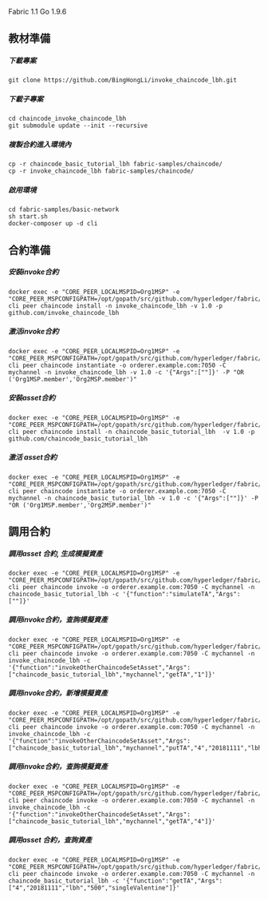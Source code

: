 Fabric 1.1
Go 1.9.6

## 教材準備  

##### 下載專案
    git clone https://github.com/BingHongLi/invoke_chaincode_lbh.git

##### 下載子專案
    cd chaincode_invoke_chaincode_lbh
    git submodule update --init --recursive

##### 複製合約進入環境內
    cp -r chaincode_basic_tutorial_lbh fabric-samples/chaincode/
    cp -r invoke_chaincode_lbh fabric-samples/chaincode/

#####  啟用環境
    cd fabric-samples/basic-network
    sh start.sh
    docker-composer up -d cli

## 合約準備

#####  安裝invoke合約
    docker exec -e "CORE_PEER_LOCALMSPID=Org1MSP" -e "CORE_PEER_MSPCONFIGPATH=/opt/gopath/src/github.com/hyperledger/fabric/peer/crypto/peerOrganizations/org1.example.com/users/Admin@org1.example.com/msp" cli peer chaincode install -n invoke_chaincode_lbh -v 1.0 -p github.com/invoke_chaincode_lbh
##### 激活invoke合約
    docker exec -e "CORE_PEER_LOCALMSPID=Org1MSP" -e "CORE_PEER_MSPCONFIGPATH=/opt/gopath/src/github.com/hyperledger/fabric/peer/crypto/peerOrganizations/org1.example.com/users/Admin@org1.example.com/msp" cli peer chaincode instantiate -o orderer.example.com:7050 -C mychannel -n invoke_chaincode_lbh -v 1.0 -c '{"Args":[""]}' -P "OR ('Org1MSP.member','Org2MSP.member')"

##### 安裝asset合約
    docker exec -e "CORE_PEER_LOCALMSPID=Org1MSP" -e "CORE_PEER_MSPCONFIGPATH=/opt/gopath/src/github.com/hyperledger/fabric/peer/crypto/peerOrganizations/org1.example.com/users/Admin@org1.example.com/msp" cli peer chaincode install -n chaincode_basic_tutorial_lbh  -v 1.0 -p github.com/chaincode_basic_tutorial_lbh
##### 激活 asset合約
    docker exec -e "CORE_PEER_LOCALMSPID=Org1MSP" -e "CORE_PEER_MSPCONFIGPATH=/opt/gopath/src/github.com/hyperledger/fabric/peer/crypto/peerOrganizations/org1.example.com/users/Admin@org1.example.com/msp" cli peer chaincode instantiate -o orderer.example.com:7050 -C mychannel -n chaincode_basic_tutorial_lbh -v 1.0 -c '{"Args":[""]}' -P "OR ('Org1MSP.member','Org2MSP.member')"

## 調用合約

##### 調用asset 合約, 生成模擬資產
    docker exec -e "CORE_PEER_LOCALMSPID=Org1MSP" -e "CORE_PEER_MSPCONFIGPATH=/opt/gopath/src/github.com/hyperledger/fabric/peer/crypto/peerOrganizations/org1.example.com/users/Admin@org1.example.com/msp" cli peer chaincode invoke -o orderer.example.com:7050 -C mychannel -n chaincode_basic_tutorial_lbh -c '{"function":"simulateTA","Args":[""]}'


##### 調用invoke合約，查詢模擬資產
    docker exec -e "CORE_PEER_LOCALMSPID=Org1MSP" -e "CORE_PEER_MSPCONFIGPATH=/opt/gopath/src/github.com/hyperledger/fabric/peer/crypto/peerOrganizations/org1.example.com/users/Admin@org1.example.com/msp" cli peer chaincode invoke -o orderer.example.com:7050 -C mychannel -n invoke_chaincode_lbh -c '{"function":"invokeOtherChaincodeSetAsset","Args":["chaincode_basic_tutorial_lbh","mychannel","getTA","1"]}'

##### 調用invoke合約，新增模擬資產
    docker exec -e "CORE_PEER_LOCALMSPID=Org1MSP" -e "CORE_PEER_MSPCONFIGPATH=/opt/gopath/src/github.com/hyperledger/fabric/peer/crypto/peerOrganizations/org1.example.com/users/Admin@org1.example.com/msp" cli peer chaincode invoke -o orderer.example.com:7050 -C mychannel -n invoke_chaincode_lbh -c '{"function":"invokeOtherChaincodeSetAsset","Args":["chaincode_basic_tutorial_lbh","mychannel","putTA","4","20181111","lbh","500","singleValentine"]}'

##### 調用invoke合約，查詢模擬資產
    docker exec -e "CORE_PEER_LOCALMSPID=Org1MSP" -e "CORE_PEER_MSPCONFIGPATH=/opt/gopath/src/github.com/hyperledger/fabric/peer/crypto/peerOrganizations/org1.example.com/users/Admin@org1.example.com/msp" cli peer chaincode invoke -o orderer.example.com:7050 -C mychannel -n invoke_chaincode_lbh -c '{"function":"invokeOtherChaincodeSetAsset","Args":["chaincode_basic_tutorial_lbh","mychannel","getTA","4"]}'

##### 調用asset 合約，查詢資產
    docker exec -e "CORE_PEER_LOCALMSPID=Org1MSP" -e "CORE_PEER_MSPCONFIGPATH=/opt/gopath/src/github.com/hyperledger/fabric/peer/crypto/peerOrganizations/org1.example.com/users/Admin@org1.example.com/msp" cli peer chaincode invoke -o orderer.example.com:7050 -C mychannel -n chaincode_basic_tutorial_lbh -c '{"function":"getTA","Args":["4","20181111","lbh","500","singleValentine"]}'
